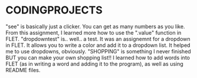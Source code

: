 # CODINGPROJECTS
"see" is basically just a clicker. You can get as many numbers as you like. From this assignment, I learned more how to use the ".value" function in FLET.
"dropdowntest" is.. well.. a test. It was an assignemnt for a dropdown in FLET. It allows you to write a color and add it to a dropdown list. It helped me to use  dropdowns, obviously.
"SHOPPING" is something I never finished BUT you can make your own shopping list!! I learned how to add words into FLET (as in writing a word and adding it to the program), as well as using README files.
